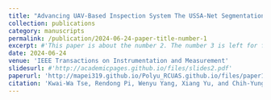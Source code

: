 ```yaml
---
title: "Advancing UAV-Based Inspection System The USSA-Net Segmentation Approach to Crack Quantification"
collection: publications
category: manuscripts
permalink: /publication/2024-06-24-paper-title-number-1
excerpt: #'This paper is about the number 2. The number 3 is left for future work.'
date: 2024-06-24
venue: 'IEEE Transactions on Instrumentation and Measurement'
slidesurl: #'http://academicpages.github.io/files/slides2.pdf'
paperurl: 'http://mapei319.github.io/Polyu_RCUAS.github.io/files/paper1.pdf'
citation: 'Kwai-Wa Tse, Rendong Pi, Wenyu Yang, Xiang Yu, and Chih-Yung Wen. (2024). &quot;Advancing UAV-Based Inspection System The USSA-Net Segmentation Approach to Crack Quantification.&quot; <i>IEEE Transactions on Instrumentation and Measurement</i>. 73：1-14.'
---
```



